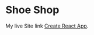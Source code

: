 # Shoe Shop

My live Site link [Create React App](https://superlative-concha-3355bf.netlify.app).


